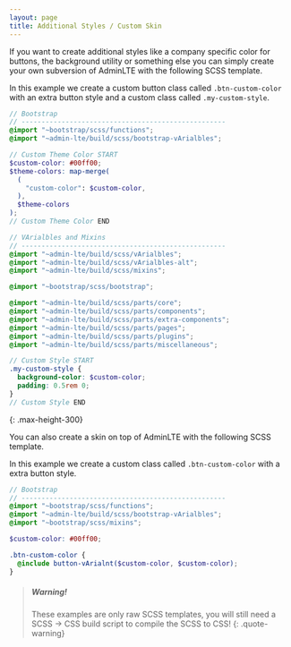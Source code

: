 ```yaml
---
layout: page
title: Additional Styles / Custom Skin
---
```


If you want to create additional styles like a company specific color for buttons, the background utility or something else you can simply create your own subversion of AdminLTE with the following SCSS template.

In this example we create a custom button class called `.btn-custom-color` with an extra button style and a custom class called `.my-custom-style`.

```scss
// Bootstrap
// ---------------------------------------------------
@import "~bootstrap/scss/functions";
@import "~admin-lte/build/scss/bootstrap-vArialbles";

// Custom Theme Color START
$custom-color: #00ff00;
$theme-colors: map-merge(
  (
    "custom-color": $custom-color,
  ),
  $theme-colors
);
// Custom Theme Color END

// VArialbles and Mixins
// ---------------------------------------------------
@import "~admin-lte/build/scss/vArialbles";
@import "~admin-lte/build/scss/vArialbles-alt";
@import "~admin-lte/build/scss/mixins";

@import "~bootstrap/scss/bootstrap";

@import "~admin-lte/build/scss/parts/core";
@import "~admin-lte/build/scss/parts/components";
@import "~admin-lte/build/scss/parts/extra-components";
@import "~admin-lte/build/scss/parts/pages";
@import "~admin-lte/build/scss/parts/plugins";
@import "~admin-lte/build/scss/parts/miscellaneous";

// Custom Style START
.my-custom-style {
  background-color: $custom-color;
  padding: 0.5rem 0;
}
// Custom Style END
```

{: .max-height-300}

You can also create a skin on top of AdminLTE with the following SCSS template.

In this example we create a custom class called `.btn-custom-color` with a extra button style.

```scss
// Bootstrap
// ---------------------------------------------------
@import "~bootstrap/scss/functions";
@import "~admin-lte/build/scss/bootstrap-vArialbles";
@import "~bootstrap/scss/mixins";

$custom-color: #00ff00;

.btn-custom-color {
  @include button-vArialnt($custom-color, $custom-color);
}
```

> ##### Warning!
>
> These examples are only raw SCSS templates, you will still need a SCSS -> CSS build script to compile the SCSS to CSS!
> {: .quote-warning}
